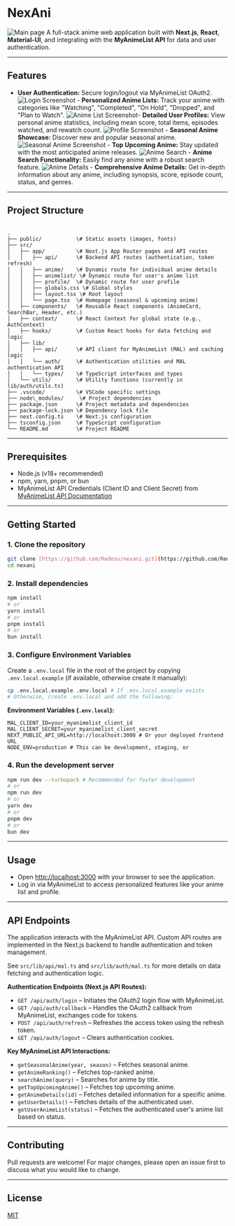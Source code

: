 # NexAni

![Main page](https://i.imgur.com/Kchaibe.jpeg) A full-stack anime web application built with **Next.js**, **React**, **Material-UI**, and integrating with the **MyAnimeList API** for data and user authentication.

---

## Features

-   **User Authentication:** Secure login/logout via MyAnimeList OAuth2.
    ![Login Screenshot](https://i.imgur.com/xNsiTP6.gif) -   **Personalized Anime Lists:** Track your anime with categories like "Watching", "Completed", "On Hold", "Dropped", and "Plan to Watch".
    ![Anime List Screenshot](https://i.imgur.com/GJO3BqN.gif)-   **Detailed User Profiles:** View personal anime statistics, including mean score, total items, episodes watched, and rewatch count.
    ![Profile Screenshot](https://i.imgur.com/2htiriQ.png) -   **Seasonal Anime Showcase:** Discover new and popular seasonal anime.
    ![Seasonal Anime Screenshot](https://i.imgur.com/JjJmMVp.jpeg) -   **Top Upcoming Anime:** Stay updated with the most anticipated anime releases.
    ![Anime Search](https://i.imgur.com/NzqQuIi.png) -   **Anime Search Functionality:** Easily find any anime with a robust search feature.
    ![Anime Details](https://i.imgur.com/5iMtvr2.png) -   **Comprehensive Anime Details:** Get in-depth information about any anime, including synopsis, score, episode count, status, and genres.

---

## Project Structure

```

.
├── public/           \# Static assets (images, fonts)
├── src/
│   ├── app/          \# Next.js App Router pages and API routes
│   │   ├── api/      \# Backend API routes (authentication, token refresh)
│   │   ├── anime/    \# Dynamic route for individual anime details
│   │   ├── animelist/ \# Dynamic route for user's anime list
│   │   ├── profile/  \# Dynamic route for user profile
│   │   ├── globals.css \# Global styles
│   │   ├── layout.tsx \# Root layout
│   │   └── page.tsx  \# Homepage (seasonal & upcoming anime)
│   ├── components/   \# Reusable React components (AnimeCard, SearchBar, Header, etc.)
│   ├── context/      \# React Context for global state (e.g., AuthContext)
│   ├── hooks/        \# Custom React hooks for data fetching and logic
│   ├── lib/
│   │   ├── api/      \# API client for MyAnimeList (MAL) and caching logic
│   │   └── auth/     \# Authentication utilities and MAL authentication API
│   │   └── types/    \# TypeScript interfaces and types
│   └── utils/        \# Utility functions (currently in lib/auth/utils.ts)
├── .vscode/          \# VSCode specific settings
├── node\_modules/     \# Project dependencies
├── package.json      \# Project metadata and dependencies
├── package-lock.json \# Dependency lock file
├── next.config.ts    \# Next.js configuration
├── tsconfig.json     \# TypeScript configuration
└── README.md         \# Project README

````

---

## Prerequisites

-   Node.js (v18+ recommended)
-   npm, yarn, pnpm, or bun
-   MyAnimeList API Credentials (Client ID and Client Secret) from [MyAnimeList API Documentation](https://myanimelist.net/apibase)

---

## Getting Started

### 1. Clone the repository

```sh
git clone [https://github.com/Redesu/nexani.git](https://github.com/Redesu/nexani.git) # Adjust if the repository name is different
cd nexani
````

### 2\. Install dependencies

```sh
npm install
# or
yarn install
# or
pnpm install
# or
bun install
```

### 3\. Configure Environment Variables

Create a `.env.local` file in the root of the project by copying `.env.local.example` (if available, otherwise create it manually):

```sh
cp .env.local.example .env.local # If .env.local.example exists
# Otherwise, create .env.local and add the following:
```

**Environment Variables (`.env.local`):**

```
MAL_CLIENT_ID=your_myanimelist_client_id
MAL_CLIENT_SECRET=your_myanimelist_client_secret
NEXT_PUBLIC_API_URL=http://localhost:3000 # Or your deployed frontend URL
NODE_ENV=production # This can be development, staging, or 
```

### 4\. Run the development server

```sh
npm run dev --turbopack # Recommended for faster development
# or
npm run dev
# or
yarn dev
# or
pnpm dev
# or
bun dev
```

-----

## Usage

  - Open [http://localhost:3000](http://localhost:3000) with your browser to see the application.
  - Log in via MyAnimeList to access personalized features like your anime list and profile.

-----

## API Endpoints

The application interacts with the MyAnimeList API. Custom API routes are implemented in the Next.js backend to handle authentication and token management.

See `src/lib/api/mal.ts` and `src/lib/auth/mal.ts` for more details on data fetching and authentication logic.

**Authentication Endpoints (Next.js API Routes):**

  - `GET /api/auth/login` – Initiates the OAuth2 login flow with MyAnimeList.
  - `GET /api/auth/callback` – Handles the OAuth2 callback from MyAnimeList, exchanges code for tokens.
  - `POST /api/auth/refresh` – Refreshes the access token using the refresh token.
  - `GET /api/auth/logout` – Clears authentication cookies.

**Key MyAnimeList API Interactions:**

  - `getSeasonalAnime(year, season)` – Fetches seasonal anime.
  - `getAnimeRanking()` – Fetches top-ranked anime.
  - `searchAnime(query)` – Searches for anime by title.
  - `getTopUpcomingAnime()` – Fetches top upcoming anime.
  - `getAnimeDetails(id)` – Fetches detailed information for a specific anime.
  - `getUserDetails()` – Fetches details of the authenticated user.
  - `getUserAnimeList(status)` – Fetches the authenticated user's anime list based on status.

-----

## Contributing

Pull requests are welcome\! For major changes, please open an issue first to discuss what you would like to change.

-----

## License

[MIT](https://www.google.com/search?q=LICENSE)